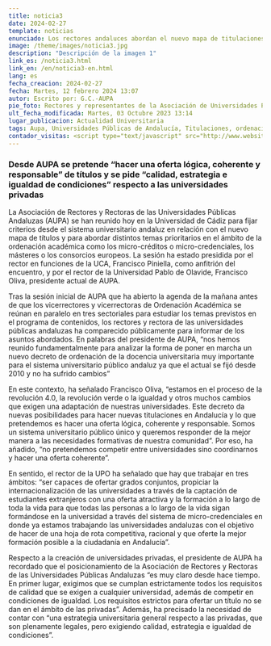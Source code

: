 ```yaml
---
title: noticia3
date: 2024-02-27
template: noticias
enunciado: Los rectores andaluces abordan el nuevo mapa de titulaciones y piden igualdad respecto a las universidades privadas
image: /theme/images/noticia3.jpg
description: "Descripción de la imagen 1"
link_es: /noticia3.html
link_en: /en/noticia3-en.html
lang: es
fecha_creacion: 2024-02-27
fecha: Martes, 12 febrero 2024 13:07
autor: Escrito por: G.C.-AUPA
pie_foto: Rectores y representantes de la Asociación de Universidades Públicas Andaluzas (AUPA)
ult_fecha_modificada: Martes, 03 Octubre 2023 13:14
lugar_publicacion: Actualidad Universitaria
tags: Aupa, Universidades Públicas de Andalucía, Titulaciones, ordenación académica, universidades privadas
contador_visitas: <script type="text/javascript" src="http://www.websitegoodies.com/counter.php?id=75448&color=%231253bd"></script>
---
```


### Desde AUPA se pretende “hacer una oferta lógica, coherente y responsable” de títulos y se pide “calidad, estrategia e igualdad de condiciones” respecto a las universidades privadas

La Asociación de Rectores y Rectoras de las Universidades Públicas Andaluzas (AUPA) se han reunido hoy en la Universidad de Cádiz para fijar criterios desde el sistema universitario andaluz en relación con el nuevo mapa de títulos y para abordar distintos temas prioritarios en el ámbito de la ordenación académica como los micro-créditos o micro-credenciales, los másteres o los consorcios europeos. La sesión ha estado presidida por el rector en funciones de la UCA, Francisco Piniella, como anfitrión del encuentro, y por el rector de la Universidad Pablo de Olavide, Francisco Oliva, presidente actual de AUPA.

Tras la sesión inicial de AUPA que ha abierto la agenda de la mañana antes de que los vicerrectores y vicerrectoras de Ordenación Académica se reúnan en paralelo en tres sectoriales para estudiar los temas previstos en el programa de contenidos, los rectores y rectora de las universidades públicas andaluzas ha comparecido públicamente para informar de los asuntos abordados. En palabras del presidente de AUPA, “nos hemos reunido fundamentalmente para analizar la forma de poner en marcha un nuevo decreto de ordenación de la docencia universitaria muy importante para el sistema universitario público andaluz ya que el actual se fijó desde 2010 y no ha sufrido cambios”

En este contexto, ha señalado Francisco Oliva, “estamos en el proceso de la revolución 4.0, la revolución verde o la igualdad y otros muchos cambios que exigen una adaptación de nuestras universidades. Este decreto da nuevas posibilidades para hacer nuevas titulaciones en Andalucía y lo que pretendemos es hacer una oferta lógica, coherente y responsable. Somos un sistema universitario público único y queremos responder de la mejor manera a las necesidades formativas de nuestra comunidad”. Por eso, ha añadido, “no pretendemos competir entre universidades sino coordinarnos y hacer una oferta coherente”.

En sentido, el rector de la UPO ha señalado que hay que trabajar en tres ámbitos: “ser capaces de ofertar grados conjuntos, propiciar la internacionalización de las universidades a través de la captación de estudiantes extranjeros con una oferta atractiva y la formación a lo largo de toda la vida para que todas las personas a lo largo de la vida sigan formándose en la universidad a través del sistema de micro-credenciales en donde ya estamos trabajando las universidades andaluzas con el objetivo de hacer de una hoja de rota competitiva, racional y que oferte la mejor formación posible a la ciudadanía en Andalucía”.

Respecto a la creación de universidades privadas, el presidente de AUPA ha recordado que el posicionamiento de la Asociación de Rectores y Rectoras de las Universidades Públicas Andaluzas “es muy claro desde hace tiempo. En primer lugar, exigimos que se cumplan estrictamente todos los requisitos de calidad que se exigen a cualquier universidad, además de competir en condiciones de igualdad. Los requisitos estrictos para ofertar un título no se dan en el ámbito de las privadas”. Además, ha precisado la necesidad de contar con “una estrategia universitaria general respecto a las privadas, que son plenamente legales, pero exigiendo calidad, estrategia e igualdad de condiciones”.